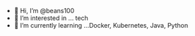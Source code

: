 - 👋 Hi, I’m @beans100
- 👀 I’m interested in ... tech
- 🌱 I’m currently learning ...Docker, Kubernetes, Java, Python

<!---
beans100/beans100 is a ✨ special ✨ repository because its `README.md` (this file) appears on your GitHub profile.
You can click the Preview link to take a look at your changes.
--->
